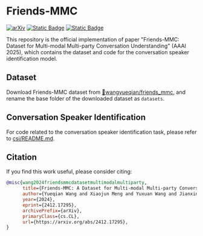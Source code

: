 # Friends-MMC
[![arXiv](https://img.shields.io/badge/arXiv-2412.17295-b31b1b.svg)](https://arxiv.org/abs/2412.17295)
[![Static Badge](https://img.shields.io/badge/🤗Dataset-Friends_MMC-yellow)](https://huggingface.co/datasets/wangyueqian/friends_mmc/tree/main)
[![Static Badge](https://img.shields.io/badge/🤗Model-Friends_MMC_Speaker_Identification-yellow)](https://huggingface.co/wangyueqian/friends_mmc-speaker_identification)

This repository is the official implementation of paper "Friends-MMC: Dataset for Multi-modal Multi-party Conversation Understanding" (AAAI 2025),
which contains the dataset and code for the conversation speaker identification model.

## Dataset
Download Friends-MMC dataset from [🤗wangyueqian/friends_mmc](https://huggingface.co/datasets/wangyueqian/friends_mmc), and rename the base folder of the downloaded dataset as `datasets`.

## Conversation Speaker Identification
For code related to the conversation speaker identification task, please refer to [csi/README.md](csi/README.md).

## Citation
If you find this work useful, please consider citing:
```bibtex
@misc{wang2024friendsmmcdatasetmultimodalmultiparty,
      title={Friends-MMC: A Dataset for Multi-modal Multi-party Conversation Understanding}, 
      author={Yueqian Wang and Xiaojun Meng and Yuxuan Wang and Jianxin Liang and Qun Liu and Dongyan Zhao},
      year={2024},
      eprint={2412.17295},
      archivePrefix={arXiv},
      primaryClass={cs.CL},
      url={https://arxiv.org/abs/2412.17295}, 
}
```